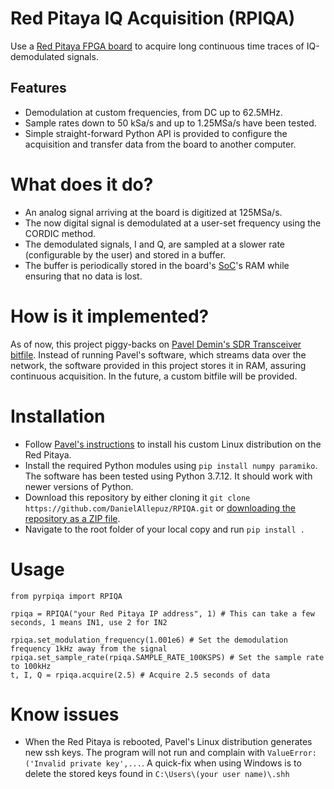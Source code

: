 # Red Pitaya IQ Acquisition (RPIQA)
Use a [Red Pitaya FPGA board](https://redpitaya.com/) to acquire long continuous time traces of IQ-demodulated signals.

## Features
* Demodulation at custom frequencies, from DC up to 62.5MHz. 
* Sample rates down to 50 kSa/s and up to 1.25MSa/s have been tested.
* Simple straight-forward Python API is provided to configure the acquisition and transfer data from the board to another computer.

# What does it do?
* An analog signal arriving at the board is digitized at 125MSa/s.
* The now digital signal is demodulated at a user-set frequency using the CORDIC method.
* The demodulated signals, I and Q, are sampled at a slower rate (configurable by the user) and stored in a buffer.
* The buffer is periodically stored in the board's [SoC](https://en.wikipedia.org/wiki/System_on_a_chip)'s RAM while ensuring that no data is lost.

# How is it implemented?
As of now, this project piggy-backs on [Pavel Demin's SDR Transceiver bitfile](https://pavel-demin.github.io/red-pitaya-notes/sdr-transceiver/). Instead of running Pavel's software, which streams data over the network, the software provided in this project stores it in RAM, assuring continuous acquisition. In the future, a custom bitfile will be provided.

# Installation
* Follow [Pavel's instructions](https://pavel-demin.github.io/red-pitaya-notes/alpine/) to install his custom Linux distribution on the Red Pitaya. 
* Install the required Python modules using `pip install numpy paramiko`. The software has been tested using Python 3.7.12. It should work with newer versions of Python.
* Download this repository by either cloning it `git clone https://github.com/DanielAllepuz/RPIQA.git` or [downloading the repository as a ZIP file](https://docs.github.com/en/repositories/working-with-files/using-files/downloading-source-code-archives).
* Navigate to the root folder of your local copy and run `pip install .`
  
# Usage
```
from pyrpiqa import RPIQA

rpiqa = RPIQA("your Red Pitaya IP address", 1) # This can take a few seconds, 1 means IN1, use 2 for IN2

rpiqa.set_modulation_frequency(1.001e6) # Set the demodulation frequency 1kHz away from the signal
rpiqa.set_sample_rate(rpiqa.SAMPLE_RATE_100KSPS) # Set the sample rate to 100kHz
t, I, Q = rpiqa.acquire(2.5) # Acquire 2.5 seconds of data
```

# Know issues
* When the Red Pitaya is rebooted, Pavel's Linux distribution generates new ssh keys. The program will not run and complain with `ValueError: ('Invalid private key',...`. A quick-fix when using Windows is to delete the stored keys found in `C:\Users\(your user name)\.shh`